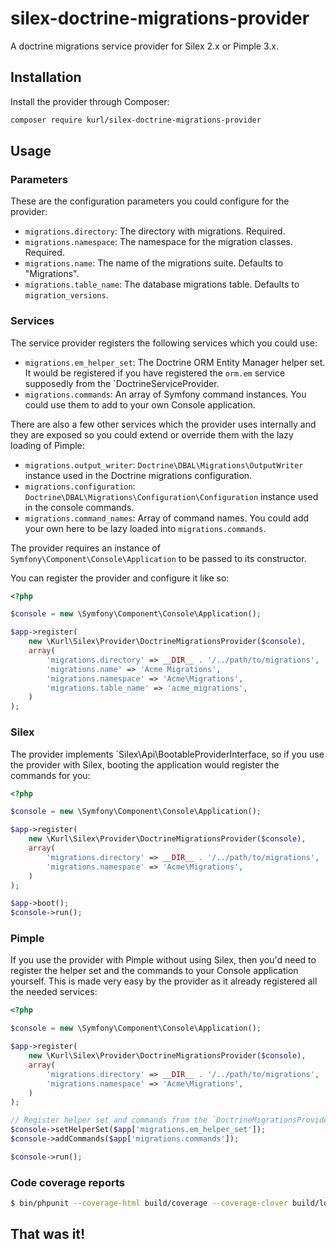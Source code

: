 # silex-doctrine-migrations-provider

A doctrine migrations service provider for Silex 2.x or Pimple 3.x.

## Installation

Install the provider through Composer:

```bash
composer require kurl/silex-doctrine-migrations-provider
```

## Usage

### Parameters

These are the configuration parameters you could configure for the provider:

- `migrations.directory`: The directory with migrations. Required.
- `migrations.namespace`: The namespace for the migration classes. Required.
- `migrations.name`: The name of the migrations suite. Defaults to "Migrations".
- `migrations.table_name`: The database migrations table. Defaults to `migration_versions`.

### Services

The service provider registers the following services which you could use:

- `migrations.em_helper_set`: The Doctrine ORM Entity Manager helper set. It would be registered if you have registered the `orm.em` service supposedly from the `DoctrineServiceProvider.
- `migrations.commands`: An array of Symfony command instances. You could use them to add to your own Console application.


There are also a few other services which the provider uses internally and they are exposed so you could extend or override them with the lazy loading of Pimple:

- `migrations.output_writer`: `Doctrine\DBAL\Migrations\OutputWriter` instance used in the Doctrine migrations configuration.
- `migrations.configuration`: `Doctrine\DBAL\Migrations\Configuration\Configuration` instance used in the console commands.
- `migrations.command_names`: Array of command names. You could add your own here to be lazy loaded into `migrations.commands`.

The provider requires an instance of `Symfony\Component\Console\Application` to be passed to its constructor.

You can register the provider and configure it like so:

```php
<?php

$console = new \Symfony\Component\Console\Application();

$app->register(
    new \Kurl\Silex\Provider\DoctrineMigrationsProvider($console),
    array(
        'migrations.directory' => __DIR__ . '/../path/to/migrations',
        'migrations.name' => 'Acme Migrations',
        'migrations.namespace' => 'Acme\Migrations',
        'migrations.table_name' => 'acme_migrations',
    )
);
```

### Silex

The provider implements `Silex\Api\BootableProviderInterface, so if you use the provider with Silex, booting the application would register the commands for you:

```php
<?php

$console = new \Symfony\Component\Console\Application();

$app->register(
    new \Kurl\Silex\Provider\DoctrineMigrationsProvider($console),
    array(
        'migrations.directory' => __DIR__ . '/../path/to/migrations',
        'migrations.namespace' => 'Acme\Migrations',
    )
);

$app->boot();
$console->run();
```

### Pimple

If you use the provider with Pimple without using Silex, then you'd need to register the helper set and the commands to your Console application yourself.
This is made very easy by the provider as it already registered all the needed services:

```php
<?php

$console = new \Symfony\Component\Console\Application();

$app->register(
    new \Kurl\Silex\Provider\DoctrineMigrationsProvider($console),
    array(
        'migrations.directory' => __DIR__ . '/../path/to/migrations',
        'migrations.namespace' => 'Acme\Migrations',
    )
);

// Register helper set and commands from the `DoctrineMigrationsProvider`
$console->setHelperSet($app['migrations.em_helper_set']);
$console->addCommands($app['migrations.commands']);

$console->run();
```

### Code coverage reports

```sh
$ bin/phpunit --coverage-html build/coverage --coverage-clover build/logs/clover.xml --log-junit build/logs/phpunit.xml
```

## That was it!
